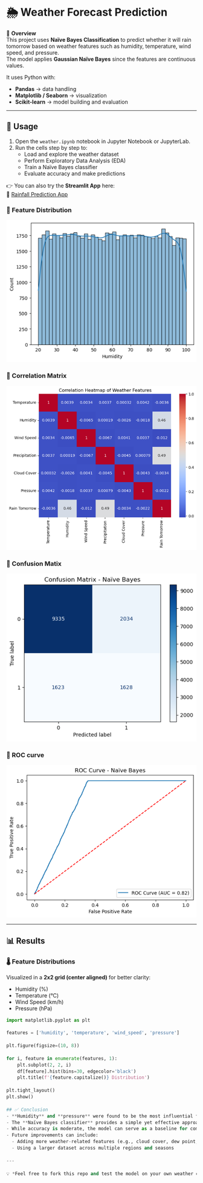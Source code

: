 # 🌦️ Weather Forecast Prediction

📌 **Overview**  
This project uses **Naïve Bayes Classification** to predict whether it will rain tomorrow based on weather features such as humidity, temperature, wind speed, and pressure.  
The model applies **Gaussian Naïve Bayes** since the features are continuous values.

It uses Python with:

- **Pandas** → data handling  
- **Matplotlib / Seaborn** → visualization  
- **Scikit-learn** → model building and evaluation  

---

## 🚀 Usage  

1. Open the `weather.ipynb` notebook in Jupyter Notebook or JupyterLab.  
2. Run the cells step by step to:  
   - Load and explore the weather dataset  
   - Perform Exploratory Data Analysis (EDA)  
   - Train a Naïve Bayes classifier  
   - Evaluate accuracy and make predictions  

👉 You can also try the **Streamlit App** here:  
🔗 [Rainfall Prediction App](http://localhost:8501/)  

### 📸 Feature Distribution
![Feature Distributions](output1.png)

### 📸 Correlation Matrix
![Correlation Matrix](output2.png)

### 📸 Confusion Matix
![Confusion Matix](output3.png)

### 📸 ROC curve
![ROC curve](output4.png)


---

## 📊 Results  

### 🌡️ Feature Distributions  
Visualized in a **2x2 grid (center aligned)** for better clarity:

- Humidity (%)  
- Temperature (°C)  
- Wind Speed (km/h)  
- Pressure (hPa)  

```python
import matplotlib.pyplot as plt

features = ['humidity', 'temperature', 'wind_speed', 'pressure']

plt.figure(figsize=(10, 8))

for i, feature in enumerate(features, 1):
    plt.subplot(2, 2, i)
    df[feature].hist(bins=30, edgecolor='black')
    plt.title(f'{feature.capitalize()} Distribution')

plt.tight_layout()
plt.show()

## ✅ Conclusion
- **Humidity** and **pressure** were found to be the most influential features in predicting rainfall.  
- The **Naïve Bayes classifier** provides a simple yet effective approach for weather forecasting with tabular data.  
- While accuracy is moderate, the model can serve as a baseline for comparison with more advanced classifiers like Decision Trees, Random Forests, or Gradient Boosting.  
- Future improvements can include:
  - Adding more weather-related features (e.g., cloud cover, dew point, seasonality)  
  - Using a larger dataset across multiple regions and seasons  

---

💡 *Feel free to fork this repo and test the model on your own weather dataset!*  
